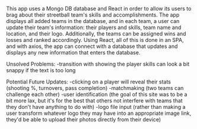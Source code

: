 This app uses a Mongo DB database and React in order to allow its users to
brag about their streetball team's skills and accomplishments. The app displays
all added teams in the database, and in each team, a user can update their
team's information: their players and skills, team name and location, and their
logo. Additionally, the teams can be assigned wins and losses and ranked
accordingly. Using React, all of this is done in an SPA, and with axios, the
app can connect with a database that updates and displays any new information
that enters the database.

Unsolved Problems:
-transition with showing the player skills can look a bit snappy if the text
is too long

Potential Future Updates:
-clicking on a player will reveal their stats (shooting %, turnovers, pass
completion)
-matchmaking (two teams can challenge each other)
-user identification (the goal of this site was to be a bit more lax, but it's
for the best that others not interfere with teams that they don't have anything
to do with)
-logo file input (rather than making a user transform whatever logo they may
have into an appropriate image link, they'd be able to upload their photos
directly from their device)
